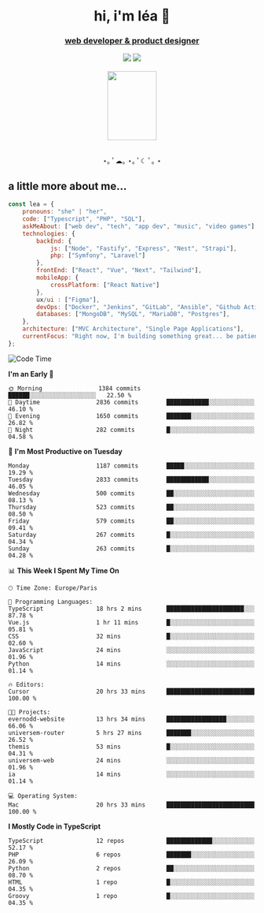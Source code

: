 <h1 align="center">hi, i'm léa 🌙</h1>
<h3 align="center"><ins>web developer & product designer</ins></h3>  
<div align="center">
  <a href="https://www.linkedin.com/in/lea-reiter22/"><img src="https://img.shields.io/badge/LinkedIn-0077B5?style=for-the-badge&logo=linkedin&logoColor=white"/></a>
  <a href="mailto:lea.reiter@outlook.fr"><img src="https://img.shields.io/badge/Contact-2A2A2A?style=for-the-badge&logo=minutemailer&logoColor=white"/></a>
</div>
<br>
  <div align="center">  <img src="https://github.com/xmnchild/xmnchild/blob/main/1702415560_StardewValleyHappyGreyCat.png" height="140" width="100"/>
</div>
<br>
  <p align="center">
                 ⋆｡ ﾟ☁︎｡ ⋆｡ ﾟ☾ ﾟ｡ ⋆
  </p>
  <h2>a little more about me...</h2>
  
```js
const lea = {
    pronouns: "she" | "her",
    code: ["Typescript", "PHP", "SQL"],
    askMeAbout: ["web dev", "tech", "app dev", "music", "video games"],
    technologies: {
        backEnd: {
            js: ["Node", "Fastify", "Express", "Nest", "Strapi"],
            php: ["Symfony", "Laravel"]
        },
        frontEnd: ["React", "Vue", "Next", "Tailwind"],
        mobileApp: {
            crossPlatform: ["React Native"]
        },
        ux/ui : ["Figma"],
        devOps: ["Docker", "Jenkins", "GitLab", "Ansible", "Github Actions"],
        databases: ["MongoDB", "MySQL", "MariaDB", "Postgres"],
    },
    architecture: ["MVC Architecture", "Single Page Applications"],
    currentFocus: "Right now, I'm building something great... be patient.",
};
```
<!--START_SECTION:waka-->
![Code Time](http://img.shields.io/badge/Code%20Time-443%20hrs%2053%20mins-blue)

**I'm an Early 🐤** 

```text
🌞 Morning                1384 commits        ██████░░░░░░░░░░░░░░░░░░░   22.50 % 
🌆 Daytime                2836 commits        ████████████░░░░░░░░░░░░░   46.10 % 
🌃 Evening                1650 commits        ███████░░░░░░░░░░░░░░░░░░   26.82 % 
🌙 Night                  282 commits         █░░░░░░░░░░░░░░░░░░░░░░░░   04.58 % 
```
📅 **I'm Most Productive on Tuesday** 

```text
Monday                   1187 commits        █████░░░░░░░░░░░░░░░░░░░░   19.29 % 
Tuesday                  2833 commits        ████████████░░░░░░░░░░░░░   46.05 % 
Wednesday                500 commits         ██░░░░░░░░░░░░░░░░░░░░░░░   08.13 % 
Thursday                 523 commits         ██░░░░░░░░░░░░░░░░░░░░░░░   08.50 % 
Friday                   579 commits         ██░░░░░░░░░░░░░░░░░░░░░░░   09.41 % 
Saturday                 267 commits         █░░░░░░░░░░░░░░░░░░░░░░░░   04.34 % 
Sunday                   263 commits         █░░░░░░░░░░░░░░░░░░░░░░░░   04.28 % 
```


📊 **This Week I Spent My Time On** 

```text
🕑︎ Time Zone: Europe/Paris

💬 Programming Languages: 
TypeScript               18 hrs 2 mins       ██████████████████████░░░   87.78 % 
Vue.js                   1 hr 11 mins        █░░░░░░░░░░░░░░░░░░░░░░░░   05.81 % 
CSS                      32 mins             █░░░░░░░░░░░░░░░░░░░░░░░░   02.60 % 
JavaScript               24 mins             ░░░░░░░░░░░░░░░░░░░░░░░░░   01.96 % 
Python                   14 mins             ░░░░░░░░░░░░░░░░░░░░░░░░░   01.14 % 

🔥 Editors: 
Cursor                   20 hrs 33 mins      █████████████████████████   100.00 % 

🐱‍💻 Projects: 
evernodd-website         13 hrs 34 mins      █████████████████░░░░░░░░   66.06 % 
universem-router         5 hrs 27 mins       ███████░░░░░░░░░░░░░░░░░░   26.52 % 
themis                   53 mins             █░░░░░░░░░░░░░░░░░░░░░░░░   04.31 % 
universem-web            24 mins             ░░░░░░░░░░░░░░░░░░░░░░░░░   01.96 % 
ia                       14 mins             ░░░░░░░░░░░░░░░░░░░░░░░░░   01.14 % 

💻 Operating System: 
Mac                      20 hrs 33 mins      █████████████████████████   100.00 % 
```

**I Mostly Code in TypeScript** 

```text
TypeScript               12 repos            █████████████░░░░░░░░░░░░   52.17 % 
PHP                      6 repos             ███████░░░░░░░░░░░░░░░░░░   26.09 % 
Python                   2 repos             ██░░░░░░░░░░░░░░░░░░░░░░░   08.70 % 
HTML                     1 repo              █░░░░░░░░░░░░░░░░░░░░░░░░   04.35 % 
Groovy                   1 repo              █░░░░░░░░░░░░░░░░░░░░░░░░   04.35 % 
```




<!--END_SECTION:waka-->
